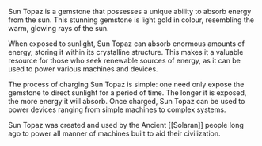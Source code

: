   

Sun Topaz is a gemstone that possesses a unique ability to absorb energy from the sun. This stunning gemstone is light gold in colour, resembling the warm, glowing rays of the sun.

When exposed to sunlight, Sun Topaz can absorb enormous amounts of energy, storing it within its crystalline structure. This makes it a valuable resource for those who seek renewable sources of energy, as it can be used to power various machines and devices.

The process of charging Sun Topaz is simple: one need only expose the gemstone to direct sunlight for a period of time. The longer it is exposed, the more energy it will absorb. Once charged, Sun Topaz can be used to power devices ranging from simple machines to complex systems.

  
Sun Topaz was created and used by the Ancient [[Solaran]] people long ago to power all manner of machines built to aid their civilization.